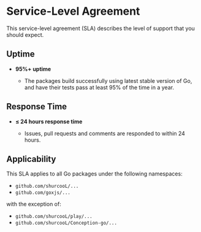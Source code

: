 Service-Level Agreement
=======================

This service-level agreement (SLA) describes the level of support that you should expect.

Uptime
------

-	**95%+ uptime**

	-	The packages build successfully using latest stable version of Go, and have their tests pass at least 95% of the time in a year.

Response Time
-------------

-	**≤ 24 hours response time**

	-	Issues, pull requests and comments are responded to within 24 hours.

Applicability
-------------

This SLA applies to all Go packages under the following namespaces:

-	`github.com/shurcooL/...`
-	`github.com/goxjs/...`

with the exception of:

-	`github.com/shurcooL/play/...`
-	`github.com/shurcooL/Conception-go/...`
